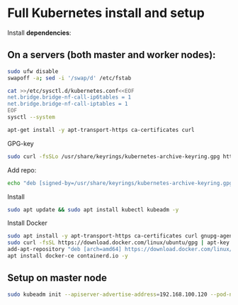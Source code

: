 # Full Kubernetes install and setup

Install **dependencies**:

## On a servers (both master and worker nodes):

```bash
sudo ufw disable
swapoff -a; sed -i '/swap/d' /etc/fstab

cat >>/etc/sysctl.d/kubernetes.conf<<EOF
net.bridge.bridge-nf-call-ip6tables = 1
net.bridge.bridge-nf-call-iptables = 1
EOF
sysctl --system
```

```bash
apt-get install -y apt-transport-https ca-certificates curl
```

GPG-key

```bash
sudo curl -fsSLo /usr/share/keyrings/kubernetes-archive-keyring.gpg https://packages.cloud.google.com/apt/doc/apt-key.gpg
```

Add repo:

```bash
echo "deb [signed-by=/usr/share/keyrings/kubernetes-archive-keyring.gpg] https://apt.kubernetes.io/ kubernetes-xenial main" | sudo tee /etc/apt/sources.list.d/kubernetes.list
```

Install 

```bash
sudo apt update && sudo apt install kubectl kubeadm -y
```

Install Docker

```bash
sudo apt install -y apt-transport-https ca-certificates curl gnupg-agent software-properties-common
sudo curl -fsSL https://download.docker.com/linux/ubuntu/gpg | apt-key add -
add-apt-repository "deb [arch=amd64] https://download.docker.com/linux/ubuntu $(lsb_release -cs) stable"
apt install docker-ce containerd.io -y
```

## Setup on master node

```bash
sudo kubeadm init --apiserver-advertise-address=192.168.100.120 --pod-network-cidr=10.0.0.0/16

```




